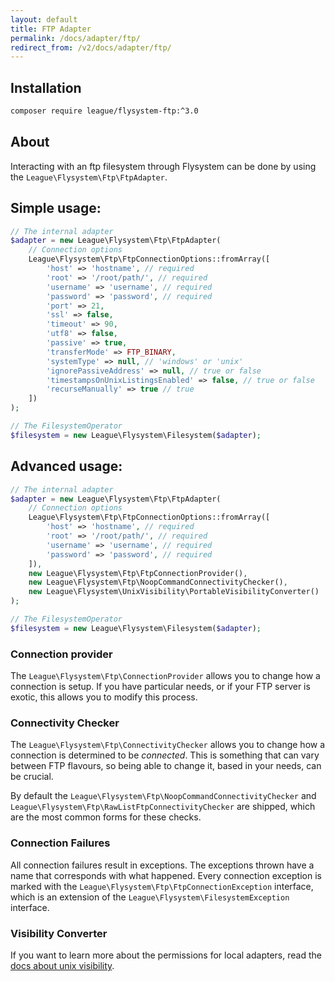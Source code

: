 ```yaml
---
layout: default
title: FTP Adapter
permalink: /docs/adapter/ftp/
redirect_from: /v2/docs/adapter/ftp/
---
```


## Installation

```bash
composer require league/flysystem-ftp:^3.0
```

## About

Interacting with an ftp filesystem through Flysystem can be done
by using the `League\Flysystem\Ftp\FtpAdapter`.

## Simple usage:

```php
// The internal adapter
$adapter = new League\Flysystem\Ftp\FtpAdapter(
    // Connection options
    League\Flysystem\Ftp\FtpConnectionOptions::fromArray([
        'host' => 'hostname', // required
        'root' => '/root/path/', // required
        'username' => 'username', // required
        'password' => 'password', // required
        'port' => 21,
        'ssl' => false,
        'timeout' => 90,
        'utf8' => false,
        'passive' => true,
        'transferMode' => FTP_BINARY,
        'systemType' => null, // 'windows' or 'unix'
        'ignorePassiveAddress' => null, // true or false
        'timestampsOnUnixListingsEnabled' => false, // true or false
        'recurseManually' => true // true 
    ])
);

// The FilesystemOperator
$filesystem = new League\Flysystem\Filesystem($adapter);
```

## Advanced usage:

```php
// The internal adapter
$adapter = new League\Flysystem\Ftp\FtpAdapter(
    // Connection options
    League\Flysystem\Ftp\FtpConnectionOptions::fromArray([
        'host' => 'hostname', // required
        'root' => '/root/path/', // required
        'username' => 'username', // required
        'password' => 'password', // required
    ]),
    new League\Flysystem\Ftp\FtpConnectionProvider(),
    new League\Flysystem\Ftp\NoopCommandConnectivityChecker(),
    new League\Flysystem\UnixVisibility\PortableVisibilityConverter()
);

// The FilesystemOperator
$filesystem = new League\Flysystem\Filesystem($adapter);
```

### Connection provider

The `League\Flysystem\Ftp\ConnectionProvider` allows you to change how a connection
is setup. If you have particular needs, or if your FTP server is exotic, this allows
you to modify this process.

### Connectivity Checker

The `League\Flysystem\Ftp\ConnectivityChecker` allows you to change how
a connection is determined to be _connected_. This is something that can vary between
FTP flavours, so being able to change it, based in your needs, can be crucial.

By default the `League\Flysystem\Ftp\NoopCommandConnectivityChecker` and
`League\Flysystem\Ftp\RawListFtpConnectivityChecker` are shipped, which
are the most common forms for these checks.

### Connection Failures

All connection failures result in exceptions. The exceptions thrown have a name that
corresponds with what happened. Every connection exception is marked with the
`League\Flysystem\Ftp\FtpConnectionException` interface, which is an extension of the
`League\Flysystem\FilesystemException` interface.

### Visibility Converter

If you want to learn more about the permissions for local adapters,
read the [docs about unix visibility](/docs/usage/unix-visibility/).
